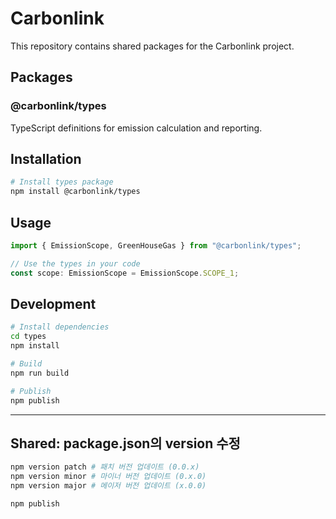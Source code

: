 # Carbonlink

This repository contains shared packages for the Carbonlink project.

## Packages

### @carbonlink/types

TypeScript definitions for emission calculation and reporting.

## Installation

```bash
# Install types package
npm install @carbonlink/types
```

## Usage

```typescript
import { EmissionScope, GreenHouseGas } from "@carbonlink/types";

// Use the types in your code
const scope: EmissionScope = EmissionScope.SCOPE_1;
```

## Development

```bash
# Install dependencies
cd types
npm install

# Build
npm run build

# Publish
npm publish
```

---

## Shared: package.json의 version 수정

```bash
npm version patch # 패치 버전 업데이트 (0.0.x)
npm version minor # 마이너 버전 업데이트 (0.x.0)
npm version major # 메이저 버전 업데이트 (x.0.0)

npm publish
```
